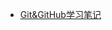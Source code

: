 * [Git&GitHub学习笔记](https://github.com/sky2443077826/My-Notes/blob/8c348b74ac7bbad9989d054e4e672c509cf48004/Git&GitHUb/Git&GitHub.md)